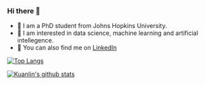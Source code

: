 ### Hi there 👋

- :mag_right: I am a PhD student from Johns Hopkins University.
- :brain: I am interested in data science, machine learning and artificial intellegence.
- :link: You can also find me on [LinkedIn](www.linkedin.com/in/kuanlin-chen-371b15200/)

[![Top Langs](https://github-readme-stats.vercel.app/api/top-langs/?username=charliecharlie29)](https://github.com/anuraghazra/github-readme-stats)

[![Kuanlin's github stats](https://github-readme-stats.vercel.app/api?username=charliecharlie29&count_private=true&show_icons=true&theme=radical&hide_rank=false)](https://github.com/anuraghazra/github-readme-stats)

<!--
this comment stuffs
-->


